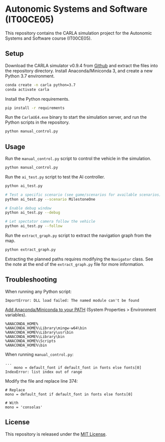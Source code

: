 # Autonomic Systems and Software (IT00CE05)

This repository contains the CARLA simulation project for the Autonomic Systems and Software course (IT00CE05).

## Setup

Download the CARLA simulator v0.9.4 from [Github](https://github.com/carla-simulator/carla/releases/tag/0.9.4) and extract the files into the repository directory.
Install Anaconda/Miniconda 3, and create a new Python 3.7 environment.

```sh
conda create -n carla python=3.7
conda activate carla
```

Install the Python requirements.

```sh
pip install -r requirements
```

Run the `CarlaUE4.exe` binary to start the simulation server, and run the Python scripts in the repository.

```sh
python manual_control.py
```

## Usage

Run the `manual_control.py` script to control the vehicle in the simulation.

```sh
python manual_control.py
```

Run the `ai_test.py` script to test the AI controller.

```sh
python ai_test.py

# Test a specific scenario (see game/scenarios for available scenarios)
python ai_test.py --scenario MilestoneOne

# Enable debug window
python ai_test.py --debug

# Let spectator camera follow the vehicle
python ai_test.py --follow
```

Run the `extract_graph.py` script to extract the navigation graph from the map.

```sh
python extract_graph.py
```

Extracting the planned paths requires modifying the `Navigator` class.
See the note at the end of the `extract_graph.py` file for more information.

## Troubleshooting

When running any Python script:

```
ImportError: DLL load failed: The named module can't be found
```

[Add Anaconda/Miniconda to your PATH](https://github.com/pypa/virtualenv/issues/1139#issuecomment-453865723) (System Properties > Environment variables).

```
%ANACONDA_HOME%
%ANACONDA_HOME%\Library\mingw-w64\bin
%ANACONDA_HOME%\Library\usr\bin
%ANACONDA_HOME%\Library\bin
%ANACONDA_HOME%\Scripts
%ANACONDA_HOME%\bin
```

When running `manual_control.py`:

```
...
    mono = default_font if default_font in fonts else fonts[0]
IndexError: list index out of range
```

Modify the file and replace line 374:

```
# Replace
mono = default_font if default_font in fonts else fonts[0]

# With
mono = 'consolas'
```

## License

This repository is released under the [MIT License](LICENSE.md).
